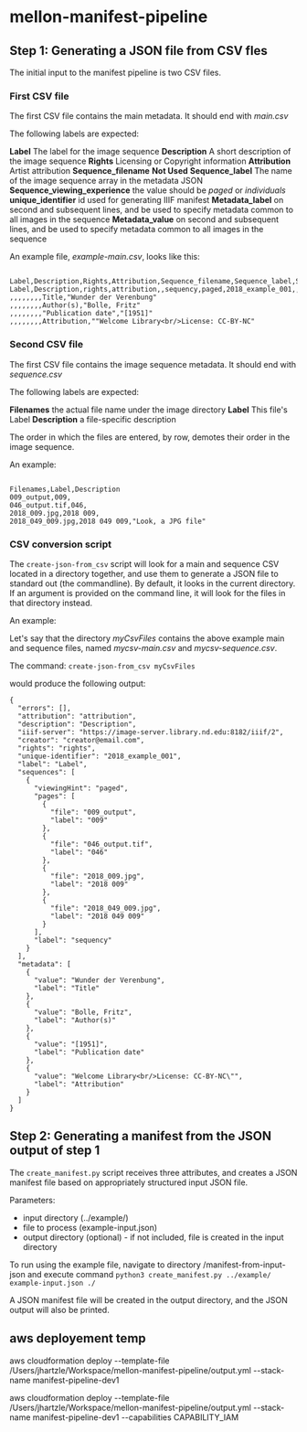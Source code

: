 # mellon-manifest-pipeline

## Step 1: Generating a JSON file from CSV fles

The initial input to the manifest pipeline is two CSV files.

### First CSV file
The first CSV file contains the main metadata. It should end with *main.csv*

The following labels are expected:

**Label** The label for the image sequence
**Description**  A short description of the image sequence
**Rights**  Licensing or Copyright information
**Attribution** Artist attribution
**Sequence_filename** **Not Used**
**Sequence_label** The name of the image sequence array in the metadata JSON
**Sequence_viewing_experience** the value should be *paged* or *individuals*
**unique_identifier** id used for generating IIIF manifest
**Metadata_label** on second and subsequent lines, and be used to specify metadata common to all images in the sequence
**Metadata_value** on second and subsequent lines, and be used to specify metadata common to all images in the sequence

An example file, *example-main.csv*, looks like this:

```

Label,Description,Rights,Attribution,Sequence_filename,Sequence_label,Sequence_viewing_experience,unique_identifier,Metadata_label,Metadata_value
Label,Description,rights,attribution,,sequency,paged,2018_example_001,,
,,,,,,,,Title,"Wunder der Verenbung"
,,,,,,,,Author(s),"Bolle, Fritz"
,,,,,,,,"Publication date","[1951]"
,,,,,,,,Attribution,""Welcome Library<br/>License: CC-BY-NC"

```

### Second CSV file
The first CSV file contains the image sequence  metadata. It should end with *sequence.csv*

The following labels are expected:

**Filenames** the actual file name under the image directory
**Label** This file's Label
**Description** a file-specific description

The order in which the files are entered, by row, demotes their order in the image sequence.

An example:

```

Filenames,Label,Description
009_output,009,
046_output.tif,046,
2018_009.jpg,2018 009,
2018_049_009.jpg,2018 049 009,"Look, a JPG file"

```

### CSV conversion script

The `create-json-from_csv` script will look for a main and sequence CSV located in a directory together, and use them to generate a JSON file to standard out (the commandline). By default, it looks in the current directory. If an argument is provided on the command line, it will look for the files in that directory instead.

An example:

Let's say that the directory *myCsvFiles* contains the above example main and sequence files, named *mycsv-main.csv* and  *mycsv-sequence.csv*.

The command: `create-json-from_csv myCsvFiles`

would produce the following output:

```
{
  "errors": [],
  "attribution": "attribution",
  "description": "Description",
  "iiif-server": "https://image-server.library.nd.edu:8182/iiif/2",
  "creator": "creator@email.com",
  "rights": "rights",
  "unique-identifier": "2018_example_001",
  "label": "Label",
  "sequences": [
    {
      "viewingHint": "paged",
      "pages": [
        {
          "file": "009_output",
          "label": "009"
        },
        {
          "file": "046_output.tif",
          "label": "046"
        },
        {
          "file": "2018_009.jpg",
          "label": "2018 009"
        },
        {
          "file": "2018_049_009.jpg",
          "label": "2018 049 009"
        }
      ],
      "label": "sequency"
    }
  ],
  "metadata": [
    {
      "value": "Wunder der Verenbung",
      "label": "Title"
    },
    {
      "value": "Bolle, Fritz",
      "label": "Author(s)"
    },
    {
      "value": "[1951]",
      "label": "Publication date"
    },
    {
      "value": "Welcome Library<br/>License: CC-BY-NC\"",
      "label": "Attribution"
    }
  ]
}
```
## Step 2: Generating a manifest from the JSON output of step 1

The `create_manifest.py` script receives three attributes, and creates a JSON manifest file based on appropriately structured input JSON file.

Parameters:
* input directory (../example/)
* file to process (example-input.json)
* output directory (optional) - if not included, file is created in the input directory

To run using the example file, navigate to directory /manifest-from-input-json and execute command
```python3 create_manifest.py ../example/ example-input.json ./```

A JSON manifest file will be created in the output directory, and the JSON output will also be printed.


## aws deployement temp

aws cloudformation deploy --template-file /Users/jhartzle/Workspace/mellon-manifest-pipeline/output.yml --stack-name manifest-pipeline-dev1

aws cloudformation deploy --template-file /Users/jhartzle/Workspace/mellon-manifest-pipeline/output.yml --stack-name manifest-pipeline-dev1 --capabilities CAPABILITY_IAM

